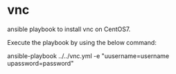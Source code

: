 # vnc
ansible playbook to install vnc on CentOS7.

Execute the playbook by using the below command:

ansible-playbook ../../vnc.yml -e "uusername=username upassword=password" 
